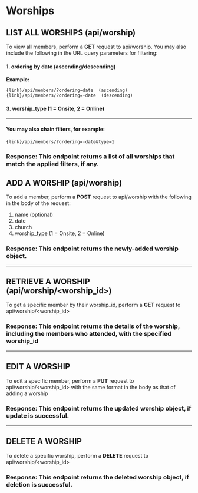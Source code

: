 # Worships

## LIST ALL WORSHIPS (api/worship)

To view all members, perform a **GET** request to api/worship. You may also include the following in the URL query parameters for filtering:

#### 1. ordering by date (ascending/descending)

**Example:**

```
{link}/api/members/?ordering=date  (ascending)
{link}/api/members/?ordering=-date  (descending)
```

#### 3. worship_type (1 = Onsite, 2 = Online)

---

#### You may also chain filters, for example:

```
{link}/api/members/?ordering=-date&type=1
```

### Response: This endpoint returns a list of all worships that match the applied filters, if any.

## ADD A WORSHIP (api/worship)

To add a member, perform a **POST** request to api/worship with the following in the body of the request:

1. name (optional)
2. date
3. church
4. worship_type (1 = Onsite, 2 = Online)

### Response: This endpoint returns the newly-added worship object.

---

## RETRIEVE A WORSHIP (api/worship/<worship_id>)

To get a specific member by their worship_id, perform a **GET** request to api/worship/<worship_id>

### Response: This endpoint returns the details of the worship, including the members who attended, with the specified worship_id

---

## EDIT A WORSHIP

To edit a specific member, perform a **PUT** request to api/worship/<worship_id> with the same format in the body as that of adding a worship

### Response: This endpoint returns the updated worship object, if update is successful.

---

## DELETE A WORSHIP

To delete a specific worship, perform a **DELETE** request to api/worship/<worship_id>

### Response: This endpoint returns the deleted worship object, if deletion is successful.
